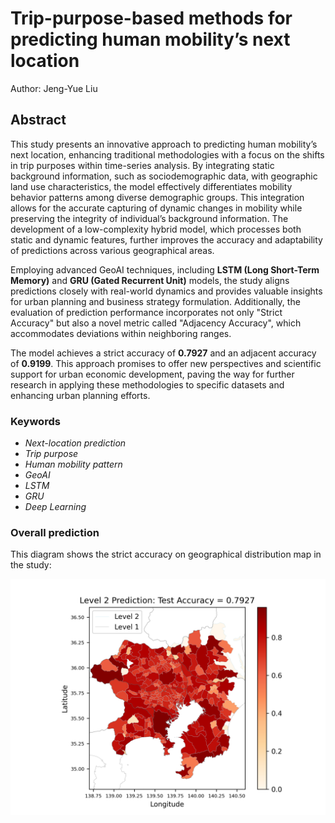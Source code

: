 # Trip-purpose-based methods for predicting human mobility’s next location
Author: Jeng-Yue Liu

## Abstract
This study presents an innovative approach to predicting human mobility’s next location, enhancing traditional methodologies with a focus on the shifts in trip purposes within time-series analysis. By integrating static background information, such as sociodemographic data, with geographic land use characteristics, the model effectively differentiates mobility behavior patterns among diverse demographic groups. This integration allows for the accurate capturing of dynamic changes in mobility while preserving the integrity of individual’s background information. The development of a low-complexity hybrid model, which processes both static and dynamic features, further improves the accuracy and adaptability of predictions across various geographical areas.

Employing advanced GeoAI techniques, including **LSTM (Long Short-Term Memory)** and **GRU (Gated Recurrent Unit)** models, the study aligns predictions closely with real-world dynamics and provides valuable insights for urban planning and business strategy formulation. Additionally, the evaluation of prediction performance incorporates not only "Strict Accuracy" but also a novel metric called "Adjacency Accuracy", which accommodates deviations within neighboring ranges.

The model achieves a strict accuracy of **0.7927** and an adjacent accuracy of **0.9199**. This approach promises to offer new perspectives and scientific support for urban economic development, paving the way for further research in applying these methodologies to specific datasets and enhancing urban planning efforts.

### Keywords
- *Next-location prediction*
- *Trip purpose*
- *Human mobility pattern*
- *GeoAI*
- *LSTM*
- *GRU*
- *Deep Learning*

### Overall prediction
This diagram shows the strict accuracy on geographical distribution map in the study:

![Second administrative division prediction](result_visual/visual_0429_4_0429.png "Second administrative division prediction")

